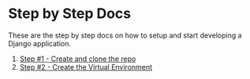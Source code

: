 # Step by Step Docs

These are the step by step docs on how to setup and start developing a Django
application.

1. [Step #1 - Create and clone the repo](./step_01_create_and_clone_the_repo.md)
2. [Step #2 - Create the Virtual Environment](./step_02_create_the_virtual_environment.md)

